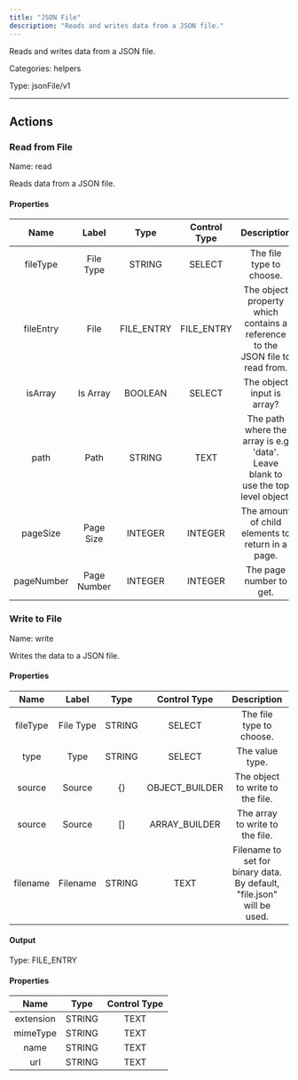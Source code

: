 ```yaml
---
title: "JSON File"
description: "Reads and writes data from a JSON file."
---
```


Reads and writes data from a JSON file.


Categories: helpers


Type: jsonFile/v1

<hr />




## Actions


### Read from File
Name: read

Reads data from a JSON file.

#### Properties

|      Name       |      Label     |     Type     |     Control Type     |     Description     |     Required        |
|:--------------:|:--------------:|:------------:|:--------------------:|:-------------------:|:-------------------:|
| fileType | File Type | STRING | SELECT  |  The file type to choose.  |  true  |
| fileEntry | File | FILE_ENTRY | FILE_ENTRY  |  The object property which contains a reference to the JSON file to read from.  |  true  |
| isArray | Is Array | BOOLEAN | SELECT  |  The object input is array?  |  null  |
| path | Path | STRING | TEXT  |  The path where the array is e.g 'data'. Leave blank to use the top level object.  |  null  |
| pageSize | Page Size | INTEGER | INTEGER  |  The amount of child elements to return in a page.  |  null  |
| pageNumber | Page Number | INTEGER | INTEGER  |  The page number to get.  |  null  |




### Write to File
Name: write

Writes the data to a JSON file.

#### Properties

|      Name       |      Label     |     Type     |     Control Type     |     Description     |     Required        |
|:--------------:|:--------------:|:------------:|:--------------------:|:-------------------:|:-------------------:|
| fileType | File Type | STRING | SELECT  |  The file type to choose.  |  true  |
| type | Type | STRING | SELECT  |  The value type.  |  null  |
| source | Source | {} | OBJECT_BUILDER  |  The object to write to the file.  |  true  |
| source | Source | [] | ARRAY_BUILDER  |  The array to write to the file.  |  true  |
| filename | Filename | STRING | TEXT  |  Filename to set for binary data. By default, "file.json" will be used.  |  true  |


#### Output



Type: FILE_ENTRY


#### Properties

|     Name     |     Type     |     Control Type     |
|:------------:|:------------:|:--------------------:|
| extension | STRING | TEXT  |
| mimeType | STRING | TEXT  |
| name | STRING | TEXT  |
| url | STRING | TEXT  |








